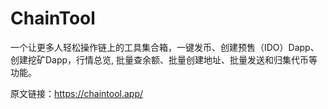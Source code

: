 # ChainTool
一个让更多人轻松操作链上的工具集合箱，一键发币、创建预售（IDO）Dapp、创建挖矿Dapp，行情总览, 批量查余额、批量创建地址、批量发送和归集代币等功能。

原文链接：https://chaintool.app/
